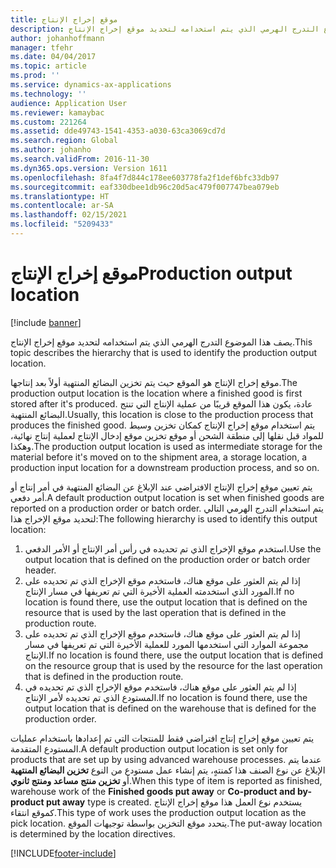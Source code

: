 ```yaml
---
title: موقع إخراج الإنتاج
description: يصف هذا الموضوع التدرج الهرمي الذي يتم استخدامه لتحديد موقع إخراج الإنتاج.
author: johanhoffmann
manager: tfehr
ms.date: 04/04/2017
ms.topic: article
ms.prod: ''
ms.service: dynamics-ax-applications
ms.technology: ''
audience: Application User
ms.reviewer: kamaybac
ms.custom: 221264
ms.assetid: dde49743-1541-4353-a030-63ca3069cd7d
ms.search.region: Global
ms.author: johanho
ms.search.validFrom: 2016-11-30
ms.dyn365.ops.version: Version 1611
ms.openlocfilehash: 8fa4f7d844c178ee603778fa2f1def6bfc33db97
ms.sourcegitcommit: eaf330dbee1db96c20d5ac479f007747bea079eb
ms.translationtype: HT
ms.contentlocale: ar-SA
ms.lasthandoff: 02/15/2021
ms.locfileid: "5209433"
---
```

# <a name="production-output-location"></a><span data-ttu-id="0ae8e-103">موقع إخراج الإنتاج</span><span class="sxs-lookup"><span data-stu-id="0ae8e-103">Production output location</span></span>

[!include [banner](../includes/banner.md)]

<span data-ttu-id="0ae8e-104">يصف هذا الموضوع التدرج الهرمي الذي يتم استخدامه لتحديد موقع إخراج الإنتاج.</span><span class="sxs-lookup"><span data-stu-id="0ae8e-104">This topic describes the hierarchy that is used to identify the production output location.</span></span>

<span data-ttu-id="0ae8e-105">موقع إخراج الإنتاج هو الموقع حيث يتم تخزين البضائع المنتهية أولاً بعد إنتاجها.</span><span class="sxs-lookup"><span data-stu-id="0ae8e-105">The production output location is the location where a finished good is first stored after it's produced.</span></span> <span data-ttu-id="0ae8e-106">عادة، يكون هذا الموقع قريبًا من عملية الإنتاج التي تنتج البضائع المنتهية.</span><span class="sxs-lookup"><span data-stu-id="0ae8e-106">Usually, this location is close to the production process that produces the finished good.</span></span> <span data-ttu-id="0ae8e-107">يتم استخدام موقع إخراج الإنتاج كمكان تخزين وسيط للمواد قبل نقلها إلى منطقة الشحن أو موقع تخزين موقع إدخال الإنتاج لعملية إنتاج نهائية، وهكذا.</span><span class="sxs-lookup"><span data-stu-id="0ae8e-107">The production output location is used as intermediate storage for the material before it's moved on to the shipment area, a storage location, a production input location for a downstream production process, and so on.</span></span> 

<span data-ttu-id="0ae8e-108">يتم تعيين موقع إخراج الإنتاج الافتراضي عند الإبلاغ عن البضائع المنتهية في أمر إنتاج أو أمر دفعي.</span><span class="sxs-lookup"><span data-stu-id="0ae8e-108">A default production output location is set when finished goods are reported on a production order or batch order.</span></span> <span data-ttu-id="0ae8e-109">يتم استخدام التدرج الهرمي التالي لتحديد موقع الإخراج هذا:</span><span class="sxs-lookup"><span data-stu-id="0ae8e-109">The following hierarchy is used to identify this output location:</span></span>

1. <span data-ttu-id="0ae8e-110">استخدم موقع الإخراج الذي تم تحديده في رأس أمر الإنتاج أو الأمر الدفعي.</span><span class="sxs-lookup"><span data-stu-id="0ae8e-110">Use the output location that is defined on the production order or batch order header.</span></span>
2. <span data-ttu-id="0ae8e-111">إذا لم يتم العثور على موقع هناك، فاستخدم موقع الإخراج الذي تم تحديده على المورد الذي استخدمته العملية الأخيرة التي تم تعريفها في مسار الإنتاج.</span><span class="sxs-lookup"><span data-stu-id="0ae8e-111">If no location is found there, use the output location that is defined on the resource that is used by the last operation that is defined in the production route.</span></span>
3. <span data-ttu-id="0ae8e-112">إذا لم يتم العثور على موقع هناك، فاستخدم موقع الإخراج الذي تم تحديده على مجموعة الموارد التي استخدمها المورد للعملية الأخيرة التي تم تعريفها في مسار الإنتاج.</span><span class="sxs-lookup"><span data-stu-id="0ae8e-112">If no location is found there, use the output location that is defined on the resource group that is used by the resource for the last operation that is defined in the production route.</span></span>
4. <span data-ttu-id="0ae8e-113">إذا لم يتم العثور على موقع هناك، فاستخدم موقع الإخراج الذي تم تحديده في المستودع الذي تم تحديده لأمر الإنتاج.</span><span class="sxs-lookup"><span data-stu-id="0ae8e-113">If no location is found there, use the output location that is defined on the warehouse that is defined for the production order.</span></span>

<span data-ttu-id="0ae8e-114">يتم تعيين موقع إخراج إنتاج افتراضي فقط للمنتجات التي تم إعدادها باستخدام عمليات المستودع المتقدمة.</span><span class="sxs-lookup"><span data-stu-id="0ae8e-114">A default production output location is set only for products that are set up by using advanced warehouse processes.</span></span> <span data-ttu-id="0ae8e-115">عندما يتم الإبلاغ عن نوع الصنف هذا كمنتهٍ، يتم إنشاء عمل مستودع من النوع **تخزين البضائع المنتهية‬** أو **تخزين منتج مساعد ومنتج ثانوي‬**.</span><span class="sxs-lookup"><span data-stu-id="0ae8e-115">When this type of item is reported as finished, warehouse work of the **Finished goods put away** or **Co-product and by-product put away** type is created.</span></span> <span data-ttu-id="0ae8e-116">يستخدم نوع العمل هذا موقع إخراج الإنتاج كموقع انتقاء.</span><span class="sxs-lookup"><span data-stu-id="0ae8e-116">This type of work uses the production output location as the pick location.</span></span> <span data-ttu-id="0ae8e-117">يتحدد موقع التخزين بواسطة توجيهات الموقع.</span><span class="sxs-lookup"><span data-stu-id="0ae8e-117">The put-away location is determined by the location directives.</span></span>


[!INCLUDE[footer-include](../../includes/footer-banner.md)]